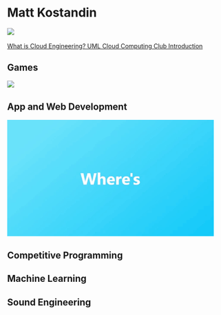 # Matt Kostandin

![]([https://github.com/mkostandin/mkostandin/blob/main/what-is-cloud-engineering.gif](https://github.com/mkostandin/mkostandin/blob/main/what-is-cloud-v2.gif))

[What is Cloud Engineering? UML Cloud Computing Club Introduction](https://www.linkedin.com/posts/activity-6916681738769313793-D-5Q?utm_source=share&utm_medium=member_desktop)

[comment]: <> "[Full Documented Machine](https://whatthefpga.com)"

## Games
![](https://github.com/mkostandin/mkostandin/blob/main/trailer-slash-steam-nh-bid-at-mscypaa-gif.gif)

## App and Web Development

![](https://github.com/mkostandin/mkostandin/blob/main/necyverse-gif.gif)


[comment]: <> "[BioLink App](https://github.com/mkostandin/umass-differencemaker-team)"

[comment]: <> "[Bluetooth LE](https://github.com/mkostandin/umass-differencemaker-team)"

<!--- [React.js, Next.js, Tailwind CSS Resume](https://mattkostandin-resume.netlify.app) --->

## Competitive Programming

<!--- [leetcode](https://github.com/mkostandin/leetcode) --->

## Machine Learning
## Sound Engineering
